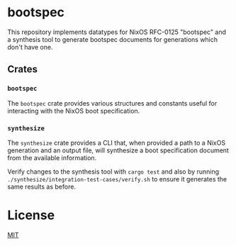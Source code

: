 # bootspec

This repository implements datatypes for NixOS RFC-0125 "bootspec" and a synthesis tool to generate bootspec documents for generations which don't have one.

## Crates

### `bootspec`

The `bootspec` crate provides various structures and constants useful for interacting with the NixOS boot specification.

### `synthesize`

The `synthesize` crate provides a CLI that, when provided a path to a NixOS generation and an output file, will synthesize a boot specification document from the available information.

Verify changes to the synthesis tool with `cargo test` and also by running `./synthesize/integration-test-cases/verify.sh` to ensure it generates the same results as before.

# License

[MIT](./LICENSE)
